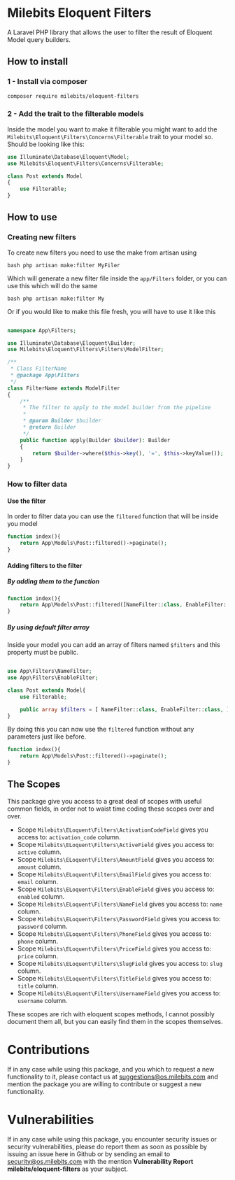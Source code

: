 # Milebits Eloquent Filters
A Laravel PHP library that allows the user to filter the result of Eloquent Model query builders.

## How to install
### 1 - Install via composer
```bash
composer require milebits/eloquent-filters
```
### 2 - Add the trait to the filterable models
Inside the model you want to make it filterable you might want to add the `` Milebits\Eloquent\Filters\Concerns\Filterable `` trait to your model so.
Should be looking like this:

```php
use Illuminate\Database\Eloquent\Model;
use Milebits\Eloquent\Filters\Concerns\Filterable;

class Post extends Model
{
    use Filterable;
}

```

## How to use
### Creating new filters
To create new filters you need to use the make from artisan using

``bash
php artisan make:filter MyFiler
``

Which will generate a new filter file inside the `app/Filters` folder, or you can use this which will do the same

``bash
php artisan make:filter My
``

Or if you would like to make this file fresh, you will have to use it like this

```php

namespace App\Filters;

use Illuminate\Database\Eloquent\Builder;
use Milebits\Eloquent\Filters\Filters\ModelFilter;

/**
 * Class FilterName
 * @package App\Filters
 */
class FilterName extends ModelFilter
{
    /**
     * The filter to apply to the model builder from the pipeline
     *
     * @param Builder $builder
     * @return Builder
     */
    public function apply(Builder $builder): Builder
    {
        return $builder->where($this->key(), '=', $this->keyValue());
    }
}

```

### How to filter data

#### Use the filter
In order to filter data you can use the `filtered` function that will be inside you model

```php
function index(){
    return App\Models\Post::filtered()->paginate();
}
```

#### Adding filters to the filter
##### By adding them to the function
```php
function index(){
    return App\Models\Post::filtered([NameFilter::class, EnableFilter::class])->paginate();
}
```
##### By using default filter array
Inside your model you can add an array of filters named ``$filters`` and this property must be public.

```php

use App\Filters\NameFilter;
use App\Filters\EnableFilter;

class Post extends Model{
    use Filterable;

    public array $filters = [ NameFilter::class, EnableFilter::class, ];
}
```

By doing this you can now use the `filtered` function without any parameters just like before.
```php
function index(){
    return App\Models\Post::filtered()->paginate();
}
```
## The Scopes

This package give you access to a great deal of scopes with useful common fields, in order not to waist time coding these scopes over and over.

- Scope `` Milebits\ELoquent\Filters\ActivationCodeField `` gives you access to: `` activation_code `` column.
- Scope `` Milebits\ELoquent\Filters\ActiveField `` gives you access to: `` active `` column.
- Scope `` Milebits\ELoquent\Filters\AmountField `` gives you access to: `` amount `` column.
- Scope `` Milebits\ELoquent\Filters\EmailField `` gives you access to: `` email `` column.
- Scope `` Milebits\ELoquent\Filters\EnableField `` gives you access to: `` enabled `` column.
- Scope `` Milebits\ELoquent\Filters\NameField `` gives you access to: `` name `` column.
- Scope `` Milebits\ELoquent\Filters\PasswordField `` gives you access to: `` password `` column.
- Scope `` Milebits\ELoquent\Filters\PhoneField `` gives you access to: `` phone `` column.
- Scope `` Milebits\ELoquent\Filters\PriceField `` gives you access to: `` price `` column.
- Scope `` Milebits\ELoquent\Filters\SlugField `` gives you access to: `` slug `` column.
- Scope `` Milebits\ELoquent\Filters\TitleField `` gives you access to: `` title `` column.
- Scope `` Milebits\ELoquent\Filters\UsernameField `` gives you access to: `` username `` column.

These scopes are rich with eloquent scopes methods, I cannot possibly document them all, but you can easily find them in the scopes themselves.
# Contributions
If in any case while using this package, and you which to request a new functionality to it, please contact us at suggestions@os.milebits.com and mention the package you are willing to contribute or suggest a new functionality.

# Vulnerabilities
If in any case while using this package, you encounter security issues or security vulnerabilities, please do report them as soon as possible by issuing an issue here in Github or by sending an email to security@os.milebits.com with the mention **Vulnerability Report milebits/eloquent-filters** as your subject.